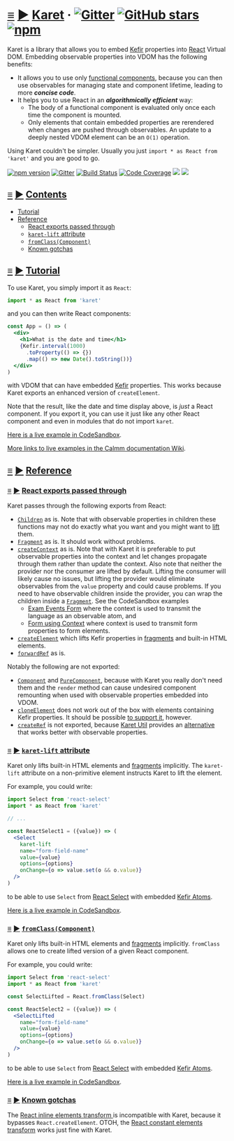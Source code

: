 # <a id="karet"></a> [≡](#contents) [▶](https://calmm-js.github.io/karet/index.html#karet) [Karet](#karet) &middot; [![Gitter](https://img.shields.io/gitter/room/calmm-js/chat.js.svg)](https://gitter.im/calmm-js/chat) [![GitHub stars](https://img.shields.io/github/stars/calmm-js/karet.svg?style=social)](https://github.com/calmm-js/karet) [![npm](https://img.shields.io/npm/dm/karet.svg)](https://www.npmjs.com/package/karet)

Karet is a library that allows you to embed
[Kefir](https://kefirjs.github.io/kefir/) properties into
[React](https://facebook.github.io/react/) Virtual DOM.  Embedding observable
properties into VDOM has the following benefits:

* It allows you to use only [functional
  components](https://facebook.github.io/react/docs/components-and-props.html#functional-and-class-components),
  because you can then use observables for managing state and component
  lifetime, leading to more **_concise code_**.
* It helps you to use React in an **_algorithmically efficient_** way:
  * The body of a functional component is evaluated only once each time the
    component is mounted.
  * Only elements that contain embedded properties are rerendered when changes
    are pushed through observables.  An update to a deeply nested VDOM element
    can be an `O(1)` operation.

Using Karet couldn't be simpler.  Usually you just `import * as React from
'karet'` and you are good to go.

[![npm version](https://badge.fury.io/js/karet.svg)](http://badge.fury.io/js/karet)
[![Gitter](https://img.shields.io/gitter/room/calmm-js/chat.js.svg)](https://gitter.im/calmm-js/chat)
[![Build Status](https://travis-ci.org/calmm-js/karet.svg?branch=master)](https://travis-ci.org/calmm-js/karet)
[![Code Coverage](https://img.shields.io/codecov/c/github/calmm-js/karet/master.svg)](https://codecov.io/github/calmm-js/karet?branch=master)
[![](https://david-dm.org/calmm-js/karet.svg)](https://david-dm.org/calmm-js/karet)
[![](https://david-dm.org/calmm-js/karet/dev-status.svg)](https://david-dm.org/calmm-js/karet?type=dev)

## <a id="contents"></a> [≡](#contents) [▶](https://calmm-js.github.io/karet/index.html#contents) [Contents](#contents)

* [Tutorial](#tutorial)
* [Reference](#reference)
  * [React exports passed through](#react-exports-passed-through)
  * [`karet-lift` attribute](#karet-lift)
  * [`fromClass(Component)`](#fromClass "fromClass: Component props -> Component (Property props)")
  * [Known gotchas](#known-gotchas)

## <a id="tutorial"></a> [≡](#contents) [▶](https://calmm-js.github.io/karet/index.html#tutorial) [Tutorial](#tutorial)

To use Karet, you simply import it as `React`:

```jsx
import * as React from 'karet'
```

and you can then write React components:

```jsx
const App = () => (
  <div>
    <h1>What is the date and time</h1>
    {Kefir.interval(1000)
      .toProperty(() => {})
      .map(() => new Date().toString())}
  </div>
)
```

with VDOM that can have embedded [Kefir](https://kefirjs.github.io/kefir/)
properties.  This works because Karet exports an enhanced version of
`createElement`.

Note that the result, like the date and time display above, is *just* a React
component.  If you export it, you can use it just like any other React component
and even in modules that do not import `karet`.

[Here is a live example in CodeSandbox](https://codesandbox.io/s/2o1mmnwxvp).

[More links to live examples in the Calmm documentation
Wiki](https://github.com/calmm-js/documentation/wiki/Links-to-live-examples).

## <a id="reference"></a> [≡](#contents) [▶](https://calmm-js.github.io/karet/index.html#reference) [Reference](#reference)

### <a id="react-exports-passed-through"></a> [≡](#contents) [▶](https://calmm-js.github.io/karet/index.html#react-exports-passed-through) [React exports passed through](#react-exports-passed-through)

Karet passes through the following exports from React:

* [`Children`](https://reactjs.org/docs/react-api.html#reactchildren) as is.
  Note that with observable properties in children these functions may not do
  exactly what you want and you might want to
  [lift](https://github.com/calmm-js/karet.util#lifting) them.
* [`Fragment`](https://reactjs.org/docs/fragments.html) as is.  It should work
  without problems.
* [`createContext`](https://reactjs.org/docs/context.html#reactcreatecontext) as
  is.  Note that with Karet it is preferable to put observable properties into
  the context and let changes propagate through them rather than update the
  context.  Also note that neither the provider nor the consumer are lifted by
  default.  Lifting the consumer will likely cause no issues, but lifting the
  provider would eliminate observables from the `value` property and could cause
  problems.  If you need to have observable children inside the provider, you
  can wrap the children inside a
  [`Fragment`](https://reactjs.org/docs/fragments.html).  See the CodeSandbox
  examples
  * [Exam Events Form](https://codesandbox.io/s/x20w218owo) where the context is
    used to transmit the language as an observable atom, and
  * [Form using Context](https://codesandbox.io/s/2rq54pgrp) where context is
    used to transmit form properties to form elements.
* [`createElement`](https://reactjs.org/docs/react-api.html#createelement) which
  lifts Kefir properties in [fragments](https://reactjs.org/docs/fragments.html)
  and built-in HTML elements.
* [`forwardRef`](https://reactjs.org/docs/react-api.html#reactforwardref) as is.

Notably the following are not exported:

* [`Component`](https://reactjs.org/docs/react-api.html#reactcomponent) and
  [`PureComponent`](https://reactjs.org/docs/react-api.html#reactpurecomponent),
  because with Karet you really don't need them and the `render` method can
  cause undesired component remounting when used with observable properties
  embedded into VDOM.
* [`cloneElement`](https://reactjs.org/docs/react-api.html#cloneelement) does
  not work out of the box with elements containing Kefir properties.  It should
  be possible [to support it](https://github.com/calmm-js/karet/issues/6),
  however.
* [`createRef`](https://reactjs.org/docs/react-api.html#reactcreateref) is not
  exported, because [Karet Util](https://github.com/calmm-js/karet.util)
  provides an [alternative](https://github.com/calmm-js/karet.util/#U-refTo)
  that works better with observable properties.

### <a id="karet-lift"></a> [≡](#contents) [▶](https://calmm-js.github.io/karet/index.html#karet-lift) [`karet-lift` attribute](#karet-lift)

Karet only lifts built-in HTML elements and
[fragments](https://reactjs.org/docs/fragments.html) implicitly.  The
`karet-lift` attribute on a non-primitive element instructs Karet to lift the
element.

For example, you could write:

```jsx
import Select from 'react-select'
import * as React from 'karet'

// ...

const ReactSelect1 = ({value}) => (
  <Select
    karet-lift
    name="form-field-name"
    value={value}
    options={options}
    onChange={o => value.set(o && o.value)}
  />
)
```

to be able to use `Select` from [React
Select](https://github.com/JedWatson/react-select) with embedded [Kefir
Atoms](https://github.com/calmm-js/kefir.atom).

[Here is a live example in CodeSandbox](https://codesandbox.io/s/7yjj16jz7q).

### <a id="fromClass"></a> [≡](#contents) [▶](https://calmm-js.github.io/karet/index.html#fromClass) [`fromClass(Component)`](#fromClass "fromClass: Component props -> Component (Property props)")

Karet only lifts built-in HTML elements and
[fragments](https://reactjs.org/docs/fragments.html) implicitly.  `fromClass`
allows one to create lifted version of a given React component.

For example, you could write:

```jsx
import Select from 'react-select'
import * as React from 'karet'

const SelectLifted = React.fromClass(Select)

const ReactSelect2 = ({value}) => (
  <SelectLifted
    name="form-field-name"
    value={value}
    options={options}
    onChange={o => value.set(o && o.value)}
  />
)
```

to be able to use `Select` from [React
Select](https://github.com/JedWatson/react-select) with embedded [Kefir
Atoms](https://github.com/calmm-js/kefir.atom).

[Here is a live example in CodeSandbox](https://codesandbox.io/s/7yjj16jz7q).

### <a id="known-gotchas"></a> [≡](#contents) [▶](https://calmm-js.github.io/karet/index.html#known-gotchas) [Known gotchas](#known-gotchas)

The [React inline elements transform
](https://babeljs.io/docs/plugins/transform-react-inline-elements/) is
incompatible with Karet, because it bypasses `React.createElement`.  OTOH, the
[React constant elements
transform](https://babeljs.io/docs/plugins/transform-react-constant-elements/)
works just fine with Karet.
